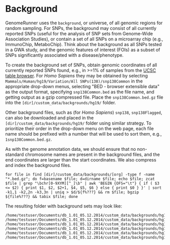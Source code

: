 

Background
==========================================

GenomeRunner uses the `background`, or universe, of all genomic regions for random sampling. For SNPs, the background may consist of all currently reported SNPs (useful for the analysis of SNP sets from Genome-Wide Association Studies), or contain a set of all SNPs on a microarray chip (e.g., ImmunoChip, MetaboChip). Think about the background as all SNPs tested in a GWA study, and the genomic features of interest (FOIs) as a subset of SNPs significantly associated with a disease/phenotype. 

To create the background set of SNPs, obtain genomic coordinates of all currently reported SNPs found, e.g., in >=1% of samples from the [UCSC table browser](http://genome.ucsc.edu/cgi-bin/hgTables?command=start). For *Homo Sapiens* they may be obtained by selecting `Mammals/Human/hg19/Variation/All SNPs(138)/snp138Common` in the appropriate drop-down menus, selecting "BED - browser extensible data" as the output format, specifying `snp138Common.bed` as the file name, and getting output as a 
gzip compressed file. Place the `snp138Common.bed.gz` file into the `[dir]/custom_data/backgrounds/hg19/` folder. 

Other background files, such as (for *Homo Sapiens*) `snp138`, `snp138Flagged`, can also be downloaded and placed in the `[dir]/custom_data/backgrounds/hg19/` folder using similar strategy. To prioritize their order in the drop-down menu on the web page, each file name should be prefixed with a number that will be used to sort them, e.g., `1snp138Common.bed.gz`.

As with the genome annotation data, we should ensure that no non-standard chromosome names are present in the background files, and the end coordinates are larger than the start coordinates. We also compress and index the background files. 

```
for file in find [dir]/custom_data/backgrounds/[org] -type f -name "*.bed.gz"; do f=basename $file; d=dirname $file; echo $file; zcat $file | grep "\bchr[0-9XYM][^_]\b" | awk 'BEGIN {OFS="\t"} { if ( $3 <= $2) { print $1, $2, $2+1, $4, $5, $6 } else { print $0 } }' | sort -k1,1 -k2,2n -k3,3n | uniq > $d/${f%???} && rm $file; bgzip ${file%???} && tabix $file; done
```

The resulting folder with background sets may look like:

```
/home/testuser/Documents/db_1.01_05.12.2014/custom_data/backgrounds/hg19/1snp138.bed.gz
/home/testuser/Documents/db_1.01_05.12.2014/custom_data/backgrounds/hg19/1snp138.bed.gz.tbi
/home/testuser/Documents/db_1.01_05.12.2014/custom_data/backgrounds/hg19/2snp138Common.bed.gz
/home/testuser/Documents/db_1.01_05.12.2014/custom_data/backgrounds/hg19/2snp138Common.bed.gz.tbi
/home/testuser/Documents/db_1.01_05.12.2014/custom_data/backgrounds/hg19/3snp138Flagged.bed.gz
/home/testuser/Documents/db_1.01_05.12.2014/custom_data/backgrounds/hg19/3snp138Flagged.bed.gz.tbi
```
